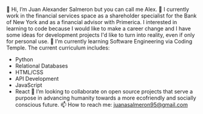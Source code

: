 👋 Hi, I’m Juan Alexander Salmeron but you can call me Alex. 
👀 I currently work in the financial services space as a shareholder specialist for the Bank of New York and as a financial advisor with Primerica. I interested in learning to code because I would like to make a career change and I have some ideas for development projects I'd like to turn into reality, even if only for personal use.
🌱 I’m currently learning Software Engineering via Coding Temple. The current curriculum includes:
- Python
- Relational Databases
- HTML/CSS
- API Development
- JavaScript
- React
💞️ I’m looking to collaborate on open source projects that serve a purpose in advancing humanity towards a more ecofriendly and socially conscious future. 
📫 How to reach me: juanasalmeron95@gmail.com

<!---
chander95/chander95 is a ✨ special ✨ repository because its `README.md` (this file) appears on your GitHub profile.
You can click the Preview link to take a look at your changes.
--->
